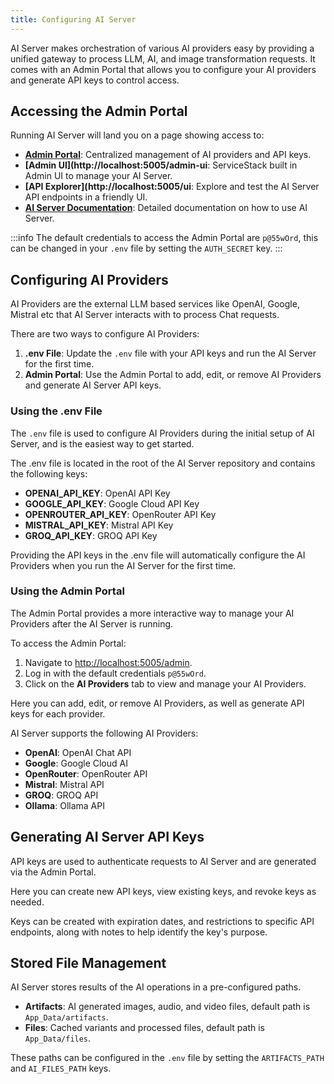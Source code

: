 ```yaml
---
title: Configuring AI Server
---
```


AI Server makes orchestration of various AI providers easy by providing a unified gateway to process LLM, AI, and image transformation requests.
It comes with an Admin Portal that allows you to configure your AI providers and generate API keys to control access.

## Accessing the Admin Portal

Running AI Server will land you on a page showing access to:

- **[Admin Portal](http://localhost:5005/admin)**: Centralized management of AI providers and API keys.
- **[Admin UI](http://localhost:5005/admin-ui**: ServiceStack built in Admin UI to manage your AI Server.
- **[API Explorer](http://localhost:5005/ui**: Explore and test the AI Server API endpoints in a friendly UI.
- **[AI Server Documentation](https://docs.servicestack.net/ai-server/)**: Detailed documentation on how to use AI Server.

:::info 
The default credentials to access the Admin Portal are `p@55wOrd`, this can be changed in your `.env` file by setting the `AUTH_SECRET` key.
:::

## Configuring AI Providers

AI Providers are the external LLM based services like OpenAI, Google, Mistral etc that AI Server interacts with to process Chat requests.

There are two ways to configure AI Providers:

1. **.env File**: Update the `.env` file with your API keys and run the AI Server for the first time.
2. **Admin Portal**: Use the Admin Portal to add, edit, or remove AI Providers and generate AI Server API keys.

### Using the .env File

The `.env` file is used to configure AI Providers during the initial setup of AI Server, and is the easiest way to get started.

The .env file is located in the root of the AI Server repository and contains the following keys:

- **OPENAI_API_KEY**: OpenAI API Key
- **GOOGLE_API_KEY**: Google Cloud API Key
- **OPENROUTER_API_KEY**: OpenRouter API Key
- **MISTRAL_API_KEY**: Mistral API Key
- **GROQ_API_KEY**: GROQ API Key

Providing the API keys in the .env file will automatically configure the AI Providers when you run the AI Server for the first time.

### Using the Admin Portal

The Admin Portal provides a more interactive way to manage your AI Providers after the AI Server is running.

To access the Admin Portal:

1. Navigate to [http://localhost:5005/admin](http://localhost:5005/admin).
2. Log in with the default credentials `p@55wOrd`.
3. Click on the **AI Providers** tab to view and manage your AI Providers.

Here you can add, edit, or remove AI Providers, as well as generate API keys for each provider.

AI Server supports the following AI Providers:

- **OpenAI**: OpenAI Chat API
- **Google**: Google Cloud AI
- **OpenRouter**: OpenRouter API
- **Mistral**: Mistral API
- **GROQ**: GROQ API
- **Ollama**: Ollama API

## Generating AI Server API Keys

API keys are used to authenticate requests to AI Server and are generated via the Admin Portal.

Here you can create new API keys, view existing keys, and revoke keys as needed.

Keys can be created with expiration dates, and restrictions to specific API endpoints, along with notes to help identify the key's purpose.


## Stored File Management

AI Server stores results of the AI operations in a pre-configured paths.

- **Artifacts**: AI generated images, audio, and video files, default path is `App_Data/artifacts`.
- **Files**: Cached variants and processed files, default path is `App_Data/files`.

These paths can be configured in the `.env` file by setting the `ARTIFACTS_PATH` and `AI_FILES_PATH` keys.